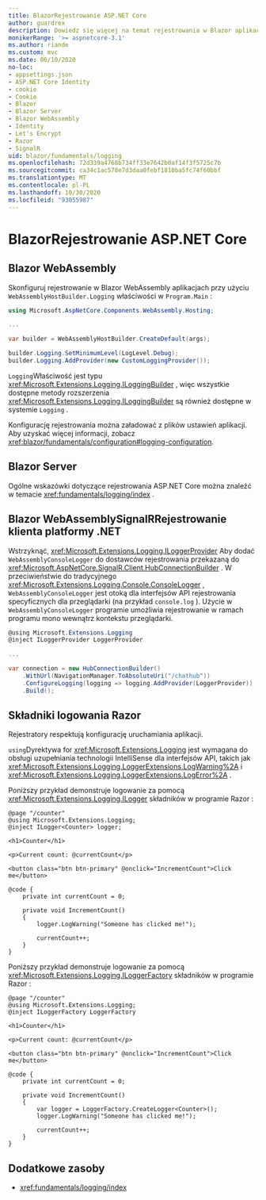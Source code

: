 ```yaml
---
title: BlazorRejestrowanie ASP.NET Core
author: guardrex
description: Dowiedz się więcej na temat rejestrowania w Blazor aplikacjach, w tym konfiguracji poziomu dziennika oraz pisania komunikatów dziennika ze Razor składników.
monikerRange: '>= aspnetcore-3.1'
ms.author: riande
ms.custom: mvc
ms.date: 06/10/2020
no-loc:
- appsettings.json
- ASP.NET Core Identity
- cookie
- Cookie
- Blazor
- Blazor Server
- Blazor WebAssembly
- Identity
- Let's Encrypt
- Razor
- SignalR
uid: blazor/fundamentals/logging
ms.openlocfilehash: 72d339a4768b734ff33e7642b0af14f3f5725c7b
ms.sourcegitcommit: ca34c1ac578e7d3daa0febf1810ba5fc74f60bbf
ms.translationtype: MT
ms.contentlocale: pl-PL
ms.lasthandoff: 10/30/2020
ms.locfileid: "93055987"
---
```

# <a name="aspnet-core-no-locblazor-logging"></a>BlazorRejestrowanie ASP.NET Core

## Blazor WebAssembly

Skonfiguruj rejestrowanie w Blazor WebAssembly aplikacjach przy użyciu `WebAssemblyHostBuilder.Logging` właściwości w `Program.Main` :

```csharp
using Microsoft.AspNetCore.Components.WebAssembly.Hosting;

...

var builder = WebAssemblyHostBuilder.CreateDefault(args);

builder.Logging.SetMinimumLevel(LogLevel.Debug);
builder.Logging.AddProvider(new CustomLoggingProvider());
```

`Logging`Właściwość jest typu <xref:Microsoft.Extensions.Logging.ILoggingBuilder> , więc wszystkie dostępne metody rozszerzenia <xref:Microsoft.Extensions.Logging.ILoggingBuilder> są również dostępne w systemie `Logging` .

Konfigurację rejestrowania można załadować z plików ustawień aplikacji. Aby uzyskać więcej informacji, zobacz <xref:blazor/fundamentals/configuration#logging-configuration>.

## Blazor Server

Ogólne wskazówki dotyczące rejestrowania ASP.NET Core można znaleźć w temacie <xref:fundamentals/logging/index> .

## <a name="no-locblazor-webassembly-no-locsignalr-net-client-logging"></a>Blazor WebAssemblySignalRRejestrowanie klienta platformy .NET

Wstrzyknąć, <xref:Microsoft.Extensions.Logging.ILoggerProvider> Aby dodać `WebAssemblyConsoleLogger` do dostawców rejestrowania przekazaną do <xref:Microsoft.AspNetCore.SignalR.Client.HubConnectionBuilder> . W przeciwieństwie do tradycyjnego <xref:Microsoft.Extensions.Logging.Console.ConsoleLogger> , `WebAssemblyConsoleLogger` jest otoką dla interfejsów API rejestrowania specyficznych dla przeglądarki (na przykład `console.log` ). Użycie w `WebAssemblyConsoleLogger` programie umożliwia rejestrowanie w ramach programu mono wewnątrz kontekstu przeglądarki.

```csharp
@using Microsoft.Extensions.Logging
@inject ILoggerProvider LoggerProvider

...

var connection = new HubConnectionBuilder()
    .WithUrl(NavigationManager.ToAbsoluteUri("/chathub"))
    .ConfigureLogging(logging => logging.AddProvider(LoggerProvider))
    .Build();
```

## <a name="log-in-no-locrazor-components"></a>Składniki logowania Razor

Rejestratory respektują konfigurację uruchamiania aplikacji.

`using`Dyrektywa for <xref:Microsoft.Extensions.Logging> jest wymagana do obsługi uzupełniania technologii IntelliSense dla interfejsów API, takich jak <xref:Microsoft.Extensions.Logging.LoggerExtensions.LogWarning%2A> i <xref:Microsoft.Extensions.Logging.LoggerExtensions.LogError%2A> .

Poniższy przykład demonstruje logowanie za pomocą <xref:Microsoft.Extensions.Logging.ILogger> składników w programie Razor :

```razor
@page "/counter"
@using Microsoft.Extensions.Logging;
@inject ILogger<Counter> logger;

<h1>Counter</h1>

<p>Current count: @currentCount</p>

<button class="btn btn-primary" @onclick="IncrementCount">Click me</button>

@code {
    private int currentCount = 0;

    private void IncrementCount()
    {
        logger.LogWarning("Someone has clicked me!");

        currentCount++;
    }
}
```

Poniższy przykład demonstruje logowanie za pomocą <xref:Microsoft.Extensions.Logging.ILoggerFactory> składników w programie Razor :

```razor
@page "/counter"
@using Microsoft.Extensions.Logging;
@inject ILoggerFactory LoggerFactory

<h1>Counter</h1>

<p>Current count: @currentCount</p>

<button class="btn btn-primary" @onclick="IncrementCount">Click me</button>

@code {
    private int currentCount = 0;

    private void IncrementCount()
    {
        var logger = LoggerFactory.CreateLogger<Counter>();
        logger.LogWarning("Someone has clicked me!");

        currentCount++;
    }
}
```

## <a name="additional-resources"></a>Dodatkowe zasoby

* <xref:fundamentals/logging/index>
